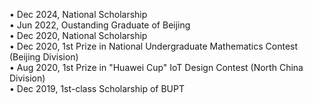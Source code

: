 •  Dec 2024, National Scholarship   
•  Jun 2022, Oustanding Graduate of Beijing   
•  Dec 2020, National Scholarship   
•  Dec 2020, 1st Prize in National Undergraduate Mathematics Contest (Beijing Division)   
•  Aug 2020, 1st Prize in "Huawei Cup" IoT Design Contest (North China Division)   
•  Dec 2019, 1st-class Scholarship of BUPT   